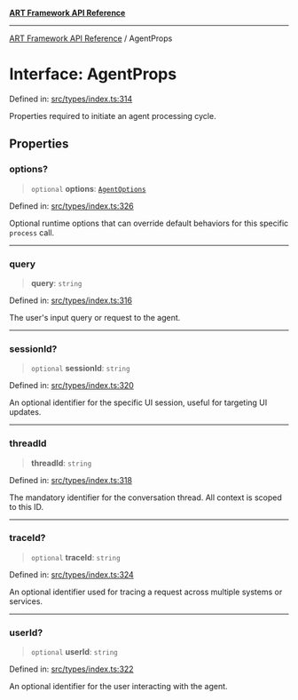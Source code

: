 [**ART Framework API Reference**](../README.md)

***

[ART Framework API Reference](../README.md) / AgentProps

# Interface: AgentProps

Defined in: [src/types/index.ts:314](https://github.com/hashangit/ART/blob/13d06b82b833201787abcae252aaec8212ec73f7/src/types/index.ts#L314)

Properties required to initiate an agent processing cycle.

## Properties

### options?

> `optional` **options**: [`AgentOptions`](AgentOptions.md)

Defined in: [src/types/index.ts:326](https://github.com/hashangit/ART/blob/13d06b82b833201787abcae252aaec8212ec73f7/src/types/index.ts#L326)

Optional runtime options that can override default behaviors for this specific `process` call.

***

### query

> **query**: `string`

Defined in: [src/types/index.ts:316](https://github.com/hashangit/ART/blob/13d06b82b833201787abcae252aaec8212ec73f7/src/types/index.ts#L316)

The user's input query or request to the agent.

***

### sessionId?

> `optional` **sessionId**: `string`

Defined in: [src/types/index.ts:320](https://github.com/hashangit/ART/blob/13d06b82b833201787abcae252aaec8212ec73f7/src/types/index.ts#L320)

An optional identifier for the specific UI session, useful for targeting UI updates.

***

### threadId

> **threadId**: `string`

Defined in: [src/types/index.ts:318](https://github.com/hashangit/ART/blob/13d06b82b833201787abcae252aaec8212ec73f7/src/types/index.ts#L318)

The mandatory identifier for the conversation thread. All context is scoped to this ID.

***

### traceId?

> `optional` **traceId**: `string`

Defined in: [src/types/index.ts:324](https://github.com/hashangit/ART/blob/13d06b82b833201787abcae252aaec8212ec73f7/src/types/index.ts#L324)

An optional identifier used for tracing a request across multiple systems or services.

***

### userId?

> `optional` **userId**: `string`

Defined in: [src/types/index.ts:322](https://github.com/hashangit/ART/blob/13d06b82b833201787abcae252aaec8212ec73f7/src/types/index.ts#L322)

An optional identifier for the user interacting with the agent.
